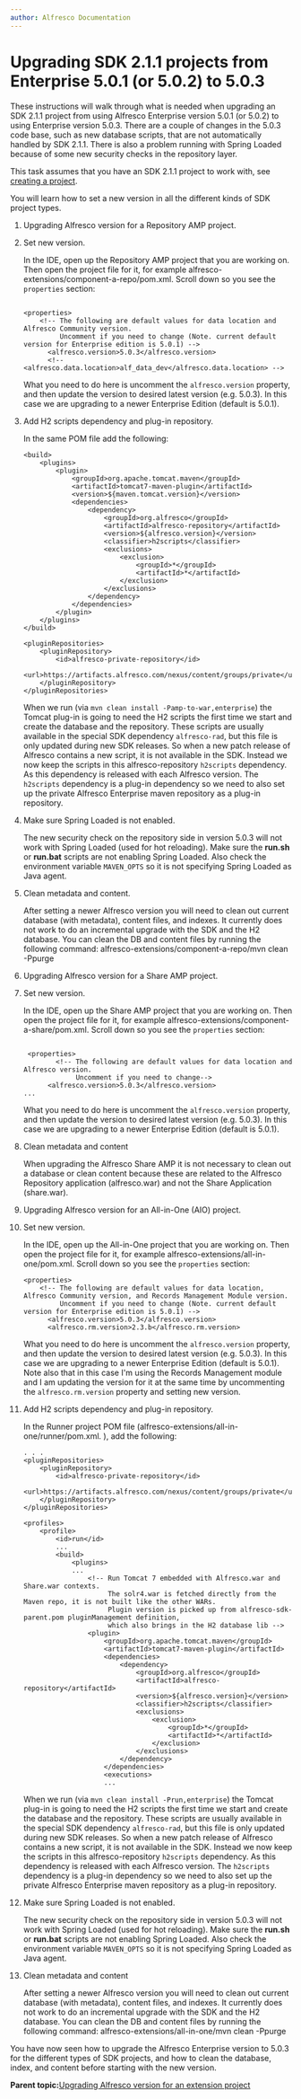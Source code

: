 ```yaml
---
author: Alfresco Documentation
---
```


# Upgrading SDK 2.1.1 projects from Enterprise 5.0.1 \(or 5.0.2\) to 5.0.3

These instructions will walk through what is needed when upgrading an SDK 2.1.1 project from using Alfresco Enterprise version 5.0.1 \(or 5.0.2\) to using Enterprise version 5.0.3. There are a couple of changes in the 5.0.3 code base, such as new database scripts, that are not automatically handled by SDK 2.1.1. There is also a problem running with Spring Loaded because of some new security checks in the repository layer.

This task assumes that you have an SDK 2.1.1 project to work with, see [creating a project](../concepts/alfresco-sdk-tutorials-archetypes.md).

You will learn how to set a new version in all the different kinds of SDK project types.

1.  Upgrading Alfresco version for a Repository AMP project.
2.  Set new version.

    In the IDE, open up the Repository AMP project that you are working on. Then open the project file for it, for example alfresco-extensions/component-a-repo/pom.xml. Scroll down so you see the `properties` section:

    ```
    
    <properties>
        <!-- The following are default values for data location and Alfresco Community version.
             Uncomment if you need to change (Note. current default version for Enterprise edition is 5.0.1) -->
          <alfresco.version>5.0.3</alfresco.version>
          <!--<alfresco.data.location>alf_data_dev</alfresco.data.location> -->
    
    ```

    What you need to do here is uncomment the `alfresco.version` property, and then update the version to desired latest version \(e.g. 5.0.3\). In this case we are upgrading to a newer Enterprise Edition \(default is 5.0.1\).

3.  Add H2 scripts dependency and plug-in repository.

    In the same POM file add the following:

    ```
    <build>
        <plugins>
            <plugin>
                <groupId>org.apache.tomcat.maven</groupId>
                <artifactId>tomcat7-maven-plugin</artifactId>
                <version>${maven.tomcat.version}</version>
                <dependencies>
                    <dependency>
                        <groupId>org.alfresco</groupId>
                        <artifactId>alfresco-repository</artifactId>
                        <version>${alfresco.version}</version>
                        <classifier>h2scripts</classifier>
                        <exclusions>
                            <exclusion>
                                <groupId>*</groupId>
                                <artifactId>*</artifactId>
                            </exclusion>
                        </exclusions>
                    </dependency>
                </dependencies>
            </plugin>
        </plugins>
    </build>
    
    <pluginRepositories>
        <pluginRepository>
            <id>alfresco-private-repository</id>
            <url>https://artifacts.alfresco.com/nexus/content/groups/private</url>
        </pluginRepository>
    </pluginRepositories>
    ```

    When we run \(via `mvn clean install -Pamp-to-war,enterprise`\) the Tomcat plug-in is going to need the H2 scripts the first time we start and create the database and the repository. These scripts are usually available in the special SDK dependency `alfresco-rad`, but this file is only updated during new SDK releases. So when a new patch release of Alfresco contains a new script, it is not available in the SDK. Instead we now keep the scripts in this alfresco-repository `h2scripts` dependency. As this dependency is released with each Alfresco version. The `h2scripts` dependency is a plug-in dependency so we need to also set up the private Alfresco Enterprise maven repository as a plug-in repository.

4.  Make sure Spring Loaded is not enabled.

    The new security check on the repository side in version 5.0.3 will not work with Spring Loaded \(used for hot reloading\). Make sure the **run.sh** or **run.bat** scripts are not enabling Spring Loaded. Also check the environment variable `MAVEN_OPTS` so it is not specifying Spring Loaded as Java agent.

5.  Clean metadata and content.

    After setting a newer Alfresco version you will need to clean out current database \(with metadata\), content files, and indexes. It currently does not work to do an incremental upgrade with the SDK and the H2 database. You can clean the DB and content files by running the following command: alfresco-extensions/component-a-repo/mvn clean -Ppurge

6.  Upgrading Alfresco version for a Share AMP project.
7.  Set new version.

    In the IDE, open up the Share AMP project that you are working on. Then open the project file for it, for example alfresco-extensions/component-a-share/pom.xml. Scroll down so you see the `properties` section:

    ```
    
     <properties>
            <!-- The following are default values for data location and Alfresco version.
                 Uncomment if you need to change-->
          <alfresco.version>5.0.3</alfresco.version>
    ...
    
    ```

    What you need to do here is uncomment the `alfresco.version` property, and then update the version to desired latest version \(e.g. 5.0.3\). In this case we are upgrading to a newer Enterprise Edition \(default is 5.0.1\).

8.  Clean metadata and content

    When upgrading the Alfresco Share AMP it is not necessary to clean out a database or clean content because these are related to the Alfresco Repository application \(alfresco.war\) and not the Share Application \(share.war\).

9.  Upgrading Alfresco version for an All-in-One \(AIO\) project.
10. Set new version.

    In the IDE, open up the All-in-One project that you are working on. Then open the project file for it, for example alfresco-extensions/all-in-one/pom.xml. Scroll down so you see the `properties` section:

    ```
    <properties>
        <!-- The following are default values for data location, Alfresco Community version, and Records Management Module version.
             Uncomment if you need to change (Note. current default version for Enterprise edition is 5.0.1) -->
          <alfresco.version>5.0.3</alfresco.version>
          <alfresco.rm.version>2.3.b</alfresco.rm.version>                    
    ```

    What you need to do here is uncomment the `alfresco.version` property, and then update the version to desired latest version \(e.g. 5.0.3\). In this case we are upgrading to a newer Enterprise Edition \(default is 5.0.1\). Note also that in this case I'm using the Records Management module and I am updating the version for it at the same time by uncommenting the `alfresco.rm.version` property and setting new version.

11. Add H2 scripts dependency and plug-in repository.

    In the Runner project POM file \(alfresco-extensions/all-in-one/runner/pom.xml. \), add the following:

    ```
    . . .
    <pluginRepositories>
        <pluginRepository>
            <id>alfresco-private-repository</id>
            <url>https://artifacts.alfresco.com/nexus/content/groups/private</url>
        </pluginRepository>
    </pluginRepositories>
    
    <profiles>
        <profile>
            <id>run</id>
            ...
            <build>
                <plugins>
                ...
                    <!-- Run Tomcat 7 embedded with Alfresco.war and Share.war contexts.
                         The solr4.war is fetched directly from the Maven repo, it is not built like the other WARs.
                         Plugin version is picked up from alfresco-sdk-parent.pom pluginManagement definition,
                         which also brings in the H2 database lib -->
                    <plugin>
                        <groupId>org.apache.tomcat.maven</groupId>
                        <artifactId>tomcat7-maven-plugin</artifactId>
                        <dependencies>
                            <dependency>
                                <groupId>org.alfresco</groupId>
                                <artifactId>alfresco-repository</artifactId>
                                <version>${alfresco.version}</version>
                                <classifier>h2scripts</classifier>
                                <exclusions>
                                    <exclusion>
                                        <groupId>*</groupId>
                                        <artifactId>*</artifactId>
                                    </exclusion>
                                </exclusions>
                            </dependency>
                        </dependencies>
                        <executions>
                        ...
    ```

    When we run \(via `mvn clean install -Prun,enterprise`\) the Tomcat plug-in is going to need the H2 scripts the first time we start and create the database and the repository. These scripts are usually available in the special SDK dependency `alfresco-rad`, but this file is only updated during new SDK releases. So when a new patch release of Alfresco contains a new script, it is not available in the SDK. Instead we now keep the scripts in this alfresco-repository `h2scripts` dependency. As this dependency is released with each Alfresco version. The `h2scripts` dependency is a plug-in dependency so we need to also set up the private Alfresco Enterprise maven repository as a plug-in repository.

12. Make sure Spring Loaded is not enabled.

    The new security check on the repository side in version 5.0.3 will not work with Spring Loaded \(used for hot reloading\). Make sure the **run.sh** or **run.bat** scripts are not enabling Spring Loaded. Also check the environment variable `MAVEN_OPTS` so it is not specifying Spring Loaded as Java agent.

13. Clean metadata and content

    After setting a newer Alfresco version you will need to clean out current database \(with metadata\), content files, and indexes. It currently does not work to do an incremental upgrade with the SDK and the H2 database. You can clean the DB and content files by running the following command: alfresco-extensions/all-in-one/mvn clean -Ppurge


You have now seen how to upgrade the Alfresco Enterprise version to 5.0.3 for the different types of SDK projects, and how to clean the database, index, and content before starting with the new version.

**Parent topic:**[Upgrading Alfresco version for an extension project](../concepts/alfresco-sdk-upgrading-alfresco-version.md)

